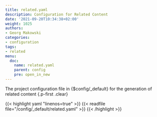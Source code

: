 ```yaml
---
title: related.yaml
description: Configuration for Related Content
date: '2021-09-20T10:34:38+02:00'
weight: 1025
authors:
- Georg Makowski
categories:
- configuration
tags:
- related
menu:
  doc:
    name: related.yaml
    parent: config
    pre: open_in_new
---
```


The project configuration file in {$config/_default} for the generation of related content
{.p-first .clear} <!--more-->

{{< highlight yaml "linenos=true" >}}
{{< readfile file="/config/_default/related.yaml" >}}
{{< /highlight >}}
